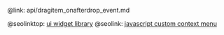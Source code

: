 @link: api/dragitem_onafterdrop_event.md

@seolinktop: [ui widget library](https://webix.com)
@seolink: [javascript custom context menu](https://webix.com/widget/contextmenu/)